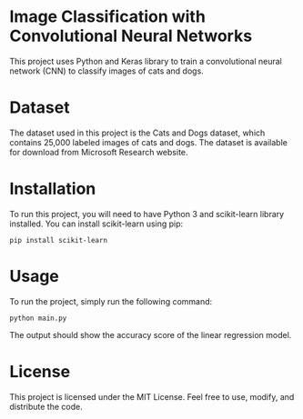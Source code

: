 # Image Classification with Convolutional Neural Networks
This project uses Python and Keras library to train a convolutional neural network (CNN) to classify images of cats and dogs.

# Dataset
The dataset used in this project is the Cats and Dogs dataset, which contains 25,000 labeled images of cats and dogs. The dataset is available for download from Microsoft Research website.

# Installation
To run this project, you will need to have Python 3 and scikit-learn library installed. You can install scikit-learn using pip:
```
pip install scikit-learn
```

# Usage
To run the project, simply run the following command:

```
python main.py
```

The output should show the accuracy score of the linear regression model.

# License
This project is licensed under the MIT License. Feel free to use, modify, and distribute the code.

